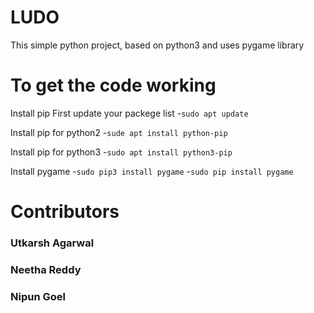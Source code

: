 # LUDO

This simple python project, based on python3 and uses pygame library


# To get the code working 

Install pip
First update your packege list
-`sudo apt update`

Install pip for python2
-`sude apt install python-pip`

Install pip for python3
-`sudo apt install python3-pip`

Install pygame
-`sudo pip3 install pygame`
-`sudo pip install pygame`

# Contributors 
### Utkarsh Agarwal
### Neetha Reddy
### Nipun Goel
